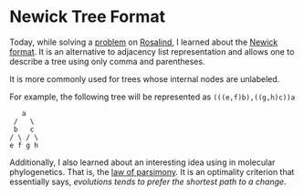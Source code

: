 # Newick Tree Format

Today, while solving a [problem](http://rosalind.info/problems/nwck/) on
[Rosalind](http://rosalind.info), I learned about the [Newick
format](https://en.wikipedia.org/wiki/Newick_format). It is an alternative to
adjacency list representation and allows one to describe a tree using only comma
and parentheses.

It is more commonly used for trees whose internal nodes are unlabeled.

For example, the following tree will be represented as `(((e,f)b),((g,h)c))a`

```
   a
 /   \
 b   c
/ \ / \
e f g h
```


Additionally, I also learned about an interesting idea using in molecular
phylogenetics. That is, the [law of
parsimony](https://en.wikipedia.org/wiki/Maximum_parsimony_%28phylogenetics%29).
It is an optimality criterion that essentially says, *evolutions tends to prefer
the shortest path to a change*.
